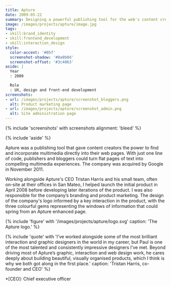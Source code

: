 ```yaml
---
title: Apture
date: 2009-05-22
summary: Designing a powerful publishing tool for the web's content creators.
image: /images/projects/apture/image.jpg
tags:
- skill:brand_identity
- skill:frontend_development
- skill:interaction_design
style:
  color-accent: '#05f'
  screenshot-shadow: '#0a0b0d'
  screenshot-offset: '#3c4063'
aside: |
  Year
  : 2009

  Role
  : UX, design and front-end development
screenshots:
- url: /images/projects/apture/screenshot_bloggers.png
  alt: Product marketing page
- url: /images/projects/apture/screenshot_admin.png
  alt: Site administration page
---
```

{% include 'screenshots' with screenshots
  alignment: 'bleed'
%}

{% include 'aside' %}

Apture was a publishing tool that gave content creators the power to find and incorporate multimedia directly into their web pages. With just one line of code, publishers and bloggers could turn flat pages of text into compelling multimedia experiences. The company was acquired by Google in November 2011.

Working alongside Apture's CEO Tristan Harris and his small team, often on-site at their offices in San Mateo, I helped launch the initial product in April 2008 before developing later iterations of the product. I was also responsible for the company’s branding and product marketing. The design of the company's logo informed by a key interaction in the product, with the three colourful gems representing the windows of information that could spring from an Apture enhanced page.

{% include 'figure' with '/images/projects/apture/logo.svg'
  caption: 'The Apture logo.'
%}

{% include 'quote' with 'I’ve worked alongside some of the most brilliant interaction and graphic designers in the world in my career, but Paul is one of the most talented and consistently impressive designers I’ve met. Beyond driving most of Apture’s graphic, interaction and web design work, he cares deeply about building beautiful, visually organised products, which I think is why we both got along in the first place.'
  caption: 'Tristan Harris, co-founder and CEO'
%}

*[CEO]: Chief executive officer
